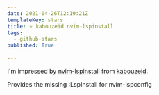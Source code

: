 ```yaml
---
date: 2021-04-26T12:19:21Z
templateKey: stars
title: ⭐ kabouzeid nvim-lspinstall
tags:
  - github-stars
published: True

---
```


I'm impressed by [nvim-lspinstall](https://github.com/kabouzeid/nvim-lspinstall) from [kabouzeid](https://github.com/kabouzeid).

Provides the missing :LspInstall for nvim-lspconfig
